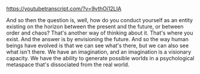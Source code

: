 https://youtubetranscript.com/?v=9vthOi12LIA

 And so then the question is, well, how do you conduct yourself as an entity existing on the horizon between the present and the future, or between order and chaos? That's another way of thinking about it. That's where you exist. And the answer is by envisioning the future. And so the way human beings have evolved is that we can see what's there, but we can also see what isn't there. We have an imagination, and an imagination is a visionary capacity. We have the ability to generate possible worlds in a psychological metaspace that's dissociated from the real world.